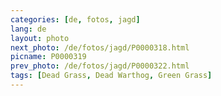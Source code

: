 ```yaml
---
categories: [de, fotos, jagd]
lang: de
layout: photo
next_photo: /de/fotos/jagd/P0000318.html
picname: P0000319
prev_photo: /de/fotos/jagd/P0000322.html
tags: [Dead Grass, Dead Warthog, Green Grass]
---
```

